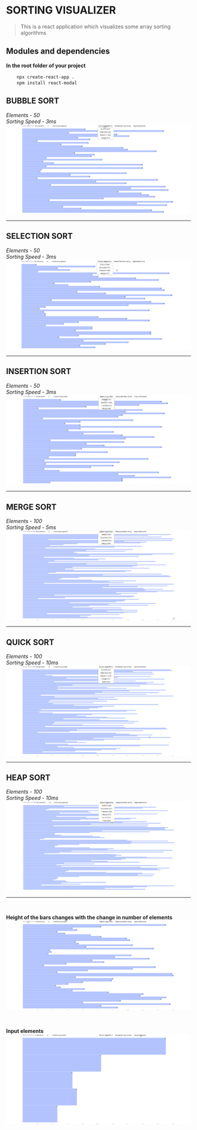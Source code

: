 # SORTING VISUALIZER

> This is a react application which visualizes some array sorting algorithms


## Modules and dependencies
**In the root folder of your project**
```console
    npx create-react-app .
    npm install react-modal
```

## BUBBLE SORT
_Elements - 50_ <br/>
_Sorting Speed - 3ms_
![Bubble Sort](./images/bubblesort.gif)

---

## SELECTION SORT
_Elements - 50_ <br/>
_Sorting Speed - 3ms_
![Selection Sort](./images/selectionsort.gif)

---

## INSERTION SORT
_Elements - 50_ <br/>
_Sorting Speed - 3ms_
![Insertion Sort](./images/insertionsort.gif)

---

## MERGE SORT
_Elements - 100_ <br/>
_Sorting Speed - 5ms_
![Merge Sort](./images/mergesort.gif)

---

## QUICK SORT
_Elements - 100_ <br/>
_Sorting Speed - 10ms_
![Quick Sort](./images/quicksort.gif)

---

## HEAP SORT
_Elements - 100_ <br/>
_Sorting Speed - 10ms_
![Heap Sort](./images/heapsort.gif)

---

<br/>

**Height of the bars changes with the change in number of elements**
![Changing Height](./images/changing-height.gif)

<br/>

**Input elements**
![Input Elements](./images/input.gif)